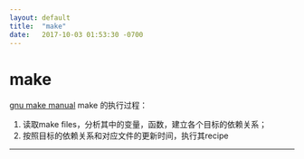 ```yaml
---
layout: default
title:  "make"
date:   2017-10-03 01:53:30 -0700
---
```


# make
[gnu make manual][makemanual]
make 的执行过程：

1. 读取make files，分析其中的变量，函数，建立各个目标的依赖关系；
2. 按照目标的依赖关系和对应文件的更新时间，执行其recipe


***
[makemanual]: <http://www.gnu.org/software/make/manual/make.html>

